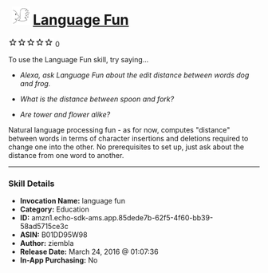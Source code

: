# &nbsp;<img src="skill_icon" alt="Language Fun icon" width="36"> [Language Fun](http://alexa.amazon.com/#skills/amzn1.echo-sdk-ams.app.85dede7b-62f5-4f60-bb39-58ad5715ce3c)
![0 stars](../../images/ic_star_border_black_18dp_1x.png)![0 stars](../../images/ic_star_border_black_18dp_1x.png)![0 stars](../../images/ic_star_border_black_18dp_1x.png)![0 stars](../../images/ic_star_border_black_18dp_1x.png)![0 stars](../../images/ic_star_border_black_18dp_1x.png) 0

To use the Language Fun skill, try saying...

* *Alexa, ask Language Fun about the edit distance between words dog and frog.*

* *What is the distance between spoon and fork?*

* *Are tower and flower alike?*

Natural language processing fun - as for now, computes "distance" between words in terms of character insertions and deletions required to change one into the other.
No prerequisites to set up, just ask about the distance from one word to another.

***

### Skill Details

* **Invocation Name:** language fun
* **Category:** Education
* **ID:** amzn1.echo-sdk-ams.app.85dede7b-62f5-4f60-bb39-58ad5715ce3c
* **ASIN:** B01DD95W98
* **Author:** ziembla
* **Release Date:** March 24, 2016 @ 01:07:36
* **In-App Purchasing:** No
